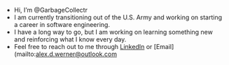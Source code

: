 - Hi, I’m @GarbageCollectr
- I am currently transitioning out of the U.S. Army and working on starting a career in software engineering.
- I have a long way to go, but I am working on learning something new and reinforcing what I know every day.
- Feel free to reach out to me through [LinkedIn](https://www.linkedin.com/in/alex-werner/) or [Email](mailto:alex.d.werner@outlook.com
<!---
GarbageCollectr/GarbageCollectr is a ✨ special ✨ repository because its `README.md` (this file) appears on your GitHub profile.
You can click the Preview link to take a look at your changes.
--->
